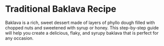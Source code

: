 # Traditional Baklava Recipe

Baklava is a rich, sweet dessert made of layers of phyllo dough filled with chopped nuts and sweetened with syrup or honey. This step-by-step guide will help you create a delicious, flaky, and syrupy baklava that is perfect for any occasion.
